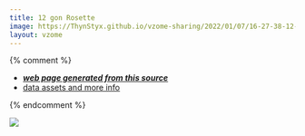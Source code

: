 ```yaml
---
title: 12 gon Rosette
image: https://ThynStyx.github.io/vzome-sharing/2022/01/07/16-27-38-12-gon-Rosette/12-gon-Rosette.png
layout: vzome
---
```


{% comment %}
 - [***web page generated from this source***][post]
 - [data assets and more info][github]

[post]: <https://ThynStyx.github.io/vzome-sharing/2022/01/07/12-gon-Rosette-16-27-38.html>
[github]: <https://github.com/ThynStyx/vzome-sharing/tree/main/2022/01/07/16-27-38-12-gon-Rosette/>
{% endcomment %}

<vzome-viewer style="width: 100%; height: 65vh;"
       src="https://ThynStyx.github.io/vzome-sharing/2022/01/07/16-27-38-12-gon-Rosette/12-gon-Rosette.vZome" >
  <img src="https://ThynStyx.github.io/vzome-sharing/2022/01/07/16-27-38-12-gon-Rosette/12-gon-Rosette.png" />
</vzome-viewer>